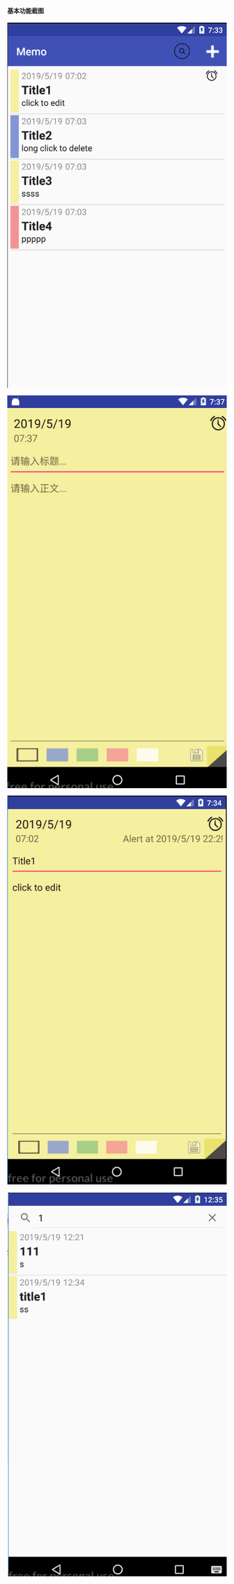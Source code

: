 #### 基本功能截图

![现有条目展示](noteList.png "现有条目展示")

![增加Note](addNote.png "增加Note")

![编辑条目](edit.png "编辑条目")

![搜索条目](search.png "搜索条目")
